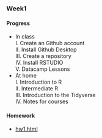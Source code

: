 ### Week1
#### Progress
* In class<br />
I. Create an Github account<br />
II. Install Github Desktop<br />
III. Create a repository<br />
IV. Install RSTUDIO<br />
V. Datacamp Lessons<br />
* At home<br />
I. Introduction to R<br />
II. Intermediate R<br />
III. Introduction to the Tidyverse<br />
IV. Notes for courses<br />
#### Homework
* [hw1.html](https://bourbon0212.github.io/NTU-CS-X/Week1/hw1.html)
